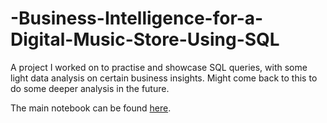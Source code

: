 # -Business-Intelligence-for-a-Digital-Music-Store-Using-SQL

A project I worked on to practise and showcase SQL queries, with some light data analysis on certain business insights. Might come back to this to do some deeper analysis in the future.

The main notebook can be found [here](https://git.io/JfTdA).
